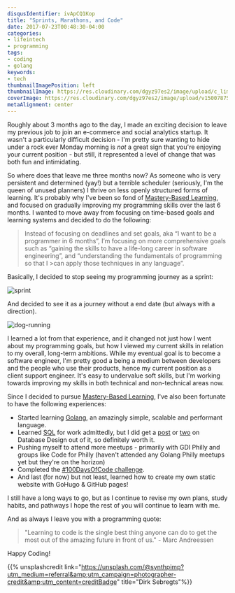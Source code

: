 ```yaml
---
disqusIdentifier: ivApCQ1Kop
title: "Sprints, Marathons, and Code"
date: 2017-07-23T00:48:30-04:00
categories:
- lifeintech
- programming
tags:
- coding
- golang
keywords:
- tech
thumbnailImagePosition: left
thumbnailImage: https://res.cloudinary.com/dgyz97es2/image/upload/c_limit,h_100,w_150/v1500787571/dirk-sebregts-2408_uxwnlo.jpg
coverImage: https://res.cloudinary.com/dgyz97es2/image/upload/v1500787571/dirk-sebregts-2408_uxwnlo.jpg
metaAlignment: center
---
```


Roughly about 3 months ago to the day, I made an exciting decision to leave my previous job to join an e-commerce and social analytics startup. It wasn't a particularly difficult decision - I'm pretty sure wanting to hide under a rock ever Monday morning is *not* a great sign that you're enjoying your current position - but still, it represented a level of change that was both fun and intimidating.

<!--more-->

So where does that leave me three months now? As someone who is very persistent and determined (yay!) but a terrible scheduler (seriously, I'm the queen of unused planners) I thrive on less openly structured forms of learning. It's probably why I've been so fond of [Mastery-Based Learning](https://firesidetech.wordpress.com/2017/02/15/lessons-in-programming-on-mastery-and-progress/), and focused on gradually improving my programming skills over the last 6 months. I wanted to move away from focusing on time-based goals and learning systems and decided to do the following:

>Instead of focusing on deadlines and set goals, aka “I want to be a programmer in 6 months”, I’m focusing on more comprehensive goals such as “gaining the skills to have a life-long career in software engineering”, and “understanding the fundamentals of programming so that I >can apply those techniques in any language”.

Basically, I decided to stop seeing my programming journey as a sprint:

![sprint](https://res.cloudinary.com/dgyz97es2/image/upload/v1500817873/tim-gouw-73926_m8ugf5.jpg)

And decided to see it as a journey without a end date (but always with a direction).

![dog-running](https://res.cloudinary.com/dgyz97es2/image/upload/v1500818073/leo-rivas-micoud-25478_gan9zo.jpg)

I learned a lot from that experience, and it changed not just how I went about my programming goals, but how I viewed my current skills in relation to my overall, long-term ambitions. While my eventual goal is to become a software engineer, I'm pretty good a being a medium between developers and the people who use their products, hence my current position as a client support engineer. It's easy to undervalue soft skills, but I'm working towards improving my skills in both technical and non-technical areas now.

Since I decided to pursue [Mastery-Based Learning](https://en.wikipedia.org/wiki/Mastery_learning), I've also been fortunate to have the following experiences:

* Started learning [Golang](https://www.pluralsight.com/blog/software-development/golang-get-started), an amazingly simple, scalable and performant language.
* Learned [SQL](https://community.modeanalytics.com/sql/tutorial/introduction-to-sql/) for work admittedly, but I did get a [post](https://firesidetech.wordpress.com/2017/03/14/the-beginners-guide-to-database-design-part-1/) or [two](https://firesidetech.wordpress.com/2017/04/11/the-beginners-guide-to-database-design-part-2/) on Database Design out of it, so definitely worth it.
* Pushing myself to attend more meetups - primarily with GDI Philly and groups like Code for Philly (haven't attended any Golang Philly meetups yet but they're on the horizon)
* Completed the [#100DaysOfCode challenge](https://medium.freecodecamp.org/the-100daysofcode-movement-rounds-resistance-and-adaptation-432429cc3306).
* And last (for now) but not least, learned how to create my own static website with GoHugo & GitHub pages!

I still have a long ways to go, but as I continue to revise my own plans, study habits, and pathways I hope the rest of you will continue to learn with me.

And as always I leave you with a programming quote:

>"Learning to code is the single best thing anyone can do to get the most out of the amazing future in front of us." - Marc Andreessen

Happy Coding!

{{% unsplashcredit link="https://unsplash.com/@synthpimp?utm_medium=referral&amp;utm_campaign=photographer-credit&amp;utm_content=creditBadge" title="Dirk Sebregts"%}}
